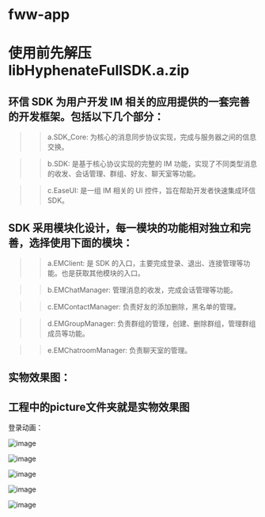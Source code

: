 # fww-app
# 使用前先解压 libHyphenateFullSDK.a.zip

## 环信 SDK 为用户开发 IM 相关的应用提供的一套完善的开发框架。包括以下几个部分：

>> a.SDK_Core: 为核心的消息同步协议实现，完成与服务器之间的信息交换。

>> b.SDK: 是基于核心协议实现的完整的 IM 功能，实现了不同类型消息的收发、会话管理、群组、好友、聊天室等功能。

>> c.EaseUI: 是一组 IM 相关的 UI 控件，旨在帮助开发者快速集成环信 SDK。

## SDK 采用模块化设计，每一模块的功能相对独立和完善，选择使用下面的模块：

>> a.EMClient: 是 SDK 的入口，主要完成登录、退出、连接管理等功能。也是获取其他模块的入口。

>> b.EMChatManager: 管理消息的收发，完成会话管理等功能。

>> c.EMContactManager: 负责好友的添加删除，黑名单的管理。

>> d.EMGroupManager: 负责群组的管理，创建、删除群组，管理群组成员等功能。

>> e.EMChatroomManager: 负责聊天室的管理。


## 实物效果图：

## 工程中的picture文件夹就是实物效果图

  登录动画：
  

 ![image](https://github.com/handy1qq/fww-app/picture/app.png)

 ![image](https://github.com/handy1qq/fww-app/picture/addfriend.png)

 ![image](https://github.com/handy1qq/fww-app/picture/chat.png)

 ![image](https://github.com/handy1qq/fww-app/picture/chating.png)

 ![image](https://github.com/handy1qq/fww-app/picture/login.png)
